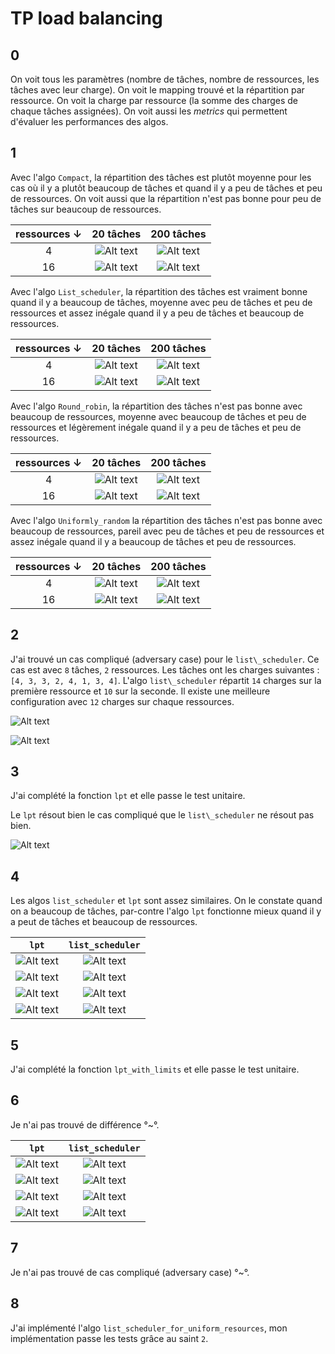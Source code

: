 # TP load balancing

## 0

On voit tous les paramètres (nombre de tâches, nombre de ressources, les tâches avec leur charge).
On voit le mapping trouvé et la répartition par ressource.
On voit la charge par ressource (la somme des charges de chaque tâches assignées).
On voit aussi les _metrics_ qui permettent d'évaluer les performances des algos.

## 1

Avec l'algo `Compact`, la répartition des tâches est plutôt moyenne pour les cas où il y a plutôt beaucoup de tâches et quand il y a peu de tâches et peu de ressources. On voit aussi que la répartition n'est pas bonne pour peu de tâches sur beaucoup de ressources.

| ressources $\downarrow$ |                  20  tâches                   |                   200 tâches                   |
| :---------------------: | :-------------------------------------------: | :--------------------------------------------: |
|            4            | ![Alt text](img/scenario_compact_T20_R4.png)  | ![Alt text](img/scenario_compact_T200_R4.png)  |
|           16            | ![Alt text](img/scenario_compact_T20_R16.png) | ![Alt text](img/scenario_compact_T200_R16.png) |

Avec l'algo `List_scheduler`, la répartition des tâches est vraiment bonne quand il y a beaucoup de tâches, moyenne avec peu de tâches et peu de ressources et assez inégale quand il y a peu de tâches et beaucoup de ressources.

| ressources $\downarrow$ |                      20  tâches                      |                      200 tâches                       |
| :---------------------: | :--------------------------------------------------: | :---------------------------------------------------: |
|            4            | ![Alt text](img/scenario_list_scheduler_T20_R4.png)  | ![Alt text](img/scenario_list_scheduler_T200_R4.png)  |
|           16            | ![Alt text](img/scenario_list_scheduler_T20_R16.png) | ![Alt text](img/scenario_list_scheduler_T200_R16.png) |

Avec l'algo `Round_robin`, la répartition des tâches n'est pas bonne avec beaucoup de ressources, moyenne avec beaucoup de tâches et peu de ressources et légèrement inégale quand il y a peu de tâches et peu de ressources.

| ressources $\downarrow$ |                    20  tâches                     |                     200 tâches                     |
| :---------------------: | :-----------------------------------------------: | :------------------------------------------------: |
|            4            | ![Alt text](img/scenario_round_robin_T20_R4.png)  | ![Alt text](img/scenario_round_robin_T200_R4.png)  |
|           16            | ![Alt text](img/scenario_round_robin_T20_R16.png) | ![Alt text](img/scenario_round_robin_T200_R16.png) |

Avec l'algo `Uniformly_random` la répartition des tâches n'est pas bonne avec beaucoup de ressources, pareil avec peu de tâches et peu de ressources et assez inégale quand il y a beaucoup de tâches et peu de ressources.

| ressources $\downarrow$ |                       20  tâches                       |                       200 tâches                        |
| :---------------------: | :----------------------------------------------------: | :-----------------------------------------------------: |
|            4            | ![Alt text](img/scenario_uniformly_random_T20_R4.png)  | ![Alt text](img/scenario_uniformly_random_T200_R4.png)  |
|           16            | ![Alt text](img/scenario_uniformly_random_T20_R16.png) | ![Alt text](img/scenario_uniformly_random_T200_R16.png) |

## 2

J'ai trouvé un cas compliqué (adversary case) pour le `list\_scheduler`. Ce cas est avec `8` tâches, `2` ressources. Les tâches ont les charges suivantes : `[4, 3, 3, 2, 4, 1, 3, 4]`. L'algo `list\_scheduler` répartit `14` charges sur la première ressource et `10` sur la seconde. Il existe une meilleure configuration avec `12` charges sur chaque ressources.

![Alt text](img/adversary_scenario_list_scheduler.png)

![Alt text](PXL_20221110_100114783.jpg)

## 3

J'ai complété la fonction `lpt` et elle passe le test unitaire.

Le `lpt` résout bien le cas compliqué que le `list\_scheduler` ne résout pas bien.

![Alt text](img/adversary_scenario_lpt.png)

## 4

Les algos `list_scheduler` et `lpt` sont assez similaires. On le constate quand on a beaucoup de tâches, par-contre l'algo `lpt` fonctionne mieux quand il y a peut de tâches et beaucoup de ressources.

|                   `lpt`                    |                   `list_scheduler`                    |
| :----------------------------------------: | :---------------------------------------------------: |
|  ![Alt text](img/scenario_lpt_T20_R4.png)  |  ![Alt text](img/scenario_list_scheduler_T20_R4.png)  |
| ![Alt text](img/scenario_lpt_T20_R16.png)  | ![Alt text](img/scenario_list_scheduler_T20_R16.png)  |
| ![Alt text](img/scenario_lpt_T200_R4.png)  | ![Alt text](img/scenario_list_scheduler_T200_R4.png)  |
| ![Alt text](img/scenario_lpt_T200_R16.png) | ![Alt text](img/scenario_list_scheduler_T200_R16.png) |

## 5

J'ai complété la fonction `lpt_with_limits` et elle passe le test unitaire.

## 6

Je n'ai pas trouvé de différence °~°.

|                   `lpt`                    |                    `list_scheduler`                    |
| :----------------------------------------: | :----------------------------------------------------: |
|  ![Alt text](img/scenario_lpt_T20_R4.png)  |  ![Alt text](img/scenario_lpt_with_limits_T20_R4.png)  |
| ![Alt text](img/scenario_lpt_T20_R16.png)  | ![Alt text](img/scenario_lpt_with_limits_T20_R16.png)  |
| ![Alt text](img/scenario_lpt_T200_R4.png)  | ![Alt text](img/scenario_lpt_with_limits_T200_R4.png)  |
| ![Alt text](img/scenario_lpt_T200_R16.png) | ![Alt text](img/scenario_lpt_with_limits_T200_R16.png) |

## 7

Je n'ai pas trouvé de cas compliqué (adversary case) °~°.

## 8

J'ai implémenté l'algo `list_scheduler_for_uniform_resources`, mon implémentation passe les tests grâce au saint `2`.

